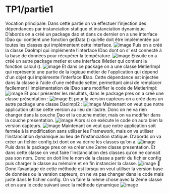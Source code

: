 # TP1/partie1
Vocation principale:
Dans cette partie on  va effectuer  l’injection des dépendances  par instanciation statique et instanciation dynamique.
D’abords on a créé un package dao et dans ce dernier on a une interface IDao qui contient une fonction getData () qu’elle doit être implémentée par toutes les classes qui implémentent cette interface.
![image](https://github.com/baayaouiimane/TP1-Complett/assets/167249908/2dbe974a-20b3-4078-a46f-2ac3e8865cba)
Puis on a créé la classe DaoImpl qui implémente l’interface IDao dont on s' est connecté à la base de données pour récupérer la température.
![image](https://github.com/baayaouiimane/TP1-Complett/assets/167249908/4401bfc7-5f72-4dce-b1b3-9ad3c2de48c5)
Ensuite on a créé un autre package metier et une interface IMetier qui contient la fonction calcul ().
![image](https://github.com/baayaouiimane/TP1-Complett/assets/167249908/c6b6e2f7-5b65-4fb7-8269-cad9c41533e6)
Et dans ce package on a une classe MetierImpl qui représente une partie de la logique métier de l'application qui dépend d'un objet qui implémente l'interface IDao. Cette dépendance est injectée dans la classe à l'aide d'une méthode setter, permettant ainsi de remplacer facilement l'implémentation de IDao sans modifier le code de MetierImpl:
![image](https://github.com/baayaouiimane/TP1-Complett/assets/167249908/5252ff0f-0984-4d36-b973-7af696aa926b)
Et pour présenter les résultats, dans le package pres on a créé une classe présentation :
![image](https://github.com/baayaouiimane/TP1-Complett/assets/167249908/722c2aca-1aaa-4c25-b507-eec8637c6a97)
Et pour la version capteurs on a créé dans un autre package une classe DaoImpl2 :
![image](https://github.com/baayaouiimane/TP1-Complett/assets/167249908/ad2f564c-f6a2-4ea4-a235-c8ae66220b66)
Maintenant on veut que notre application utilise cette version au lieu de l’autre. Donc on ne va rien changer dans la couche Dao et la couche metier, mais on va modifier dans la couche presentation.
![image](https://github.com/baayaouiimane/TP1-Complett/assets/167249908/5299a5db-687e-445e-9c0a-4741dc1e9930)
Alors si on exécute le code on aura bien la version capteurs.
![image](https://github.com/baayaouiimane/TP1-Complett/assets/167249908/24bb648f-f2f2-46da-8df1-4263c75114a9)
Maintenant on veut que notre application soit fermée à la modification sans utiliser les Framework, mais on va utiliser l’instanciation dynamique au lieu de l’instanciation statique.
D’abords on va créer un fichier config.txt dont on va écrire les classes qu’on a.
![image](https://github.com/baayaouiimane/TP1-Complett/assets/167249908/738a7b8a-1eb3-4433-bc3f-ad67358030c4)
 Puis dans le package pres on va créer une 2eme classe presentation. Et dans cette classe on veut faire l’instanciation des classes qu’on ne connait pas son nom.
Donc on doit lire le nom de la classe a partir du fichier config puis charger la classe au mémoire et en fin instancier la classe.
![image](https://github.com/baayaouiimane/TP1-Complett/assets/167249908/5a9b230f-8afb-4483-b848-885563d61c24)
	Donc l’avantage de cette méthode est lorsqu on veut utiliser la version base de données ou la version capteurs, on ne va pas changer dans le code mais juste dans le fichier config.
On va faire la même chose avec la 2eme classe et on aura le code suivant avec la méthode dynamique
![image](https://github.com/baayaouiimane/TP1-Complett/assets/167249908/f1a873f8-cfeb-4eac-b91a-6fad140caec4)


























 













